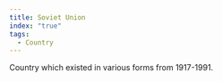 ```yaml
---
title: Soviet Union
index: "true"
tags:
  - Country
---
```

Country which existed in various forms from 1917-1991.